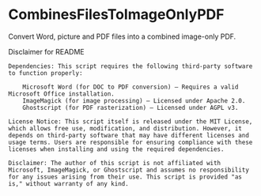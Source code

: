 # CombinesFilesToImageOnlyPDF
Convert Word, picture and PDF files into a combined image-only PDF.

Disclaimer for README

    Dependencies: This script requires the following third-party software to function properly:

        Microsoft Word (for DOC to PDF conversion) – Requires a valid Microsoft Office installation.
        ImageMagick (for image processing) – Licensed under Apache 2.0.
        Ghostscript (for PDF rasterization) – Licensed under AGPL v3.

    License Notice: This script itself is released under the MIT License, which allows free use, modification, and distribution. However, it depends on third-party software that may have different licenses and usage terms. Users are responsible for ensuring compliance with these licenses when installing and using the required dependencies.

    Disclaimer: The author of this script is not affiliated with Microsoft, ImageMagick, or Ghostscript and assumes no responsibility for any issues arising from their use. This script is provided "as is," without warranty of any kind.
